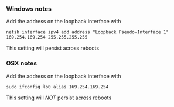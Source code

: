 ### Windows notes

Add the address on the loopback interface with
```
netsh interface ipv4 add address "Loopback Pseudo-Interface 1" 169.254.169.254 255.255.255.255
```
This setting will persist across reboots

### OSX notes
Add the address on the loopback interface with
```
sudo ifconfig lo0 alias 169.254.169.254
```
This setting will *NOT* persist across reboots
